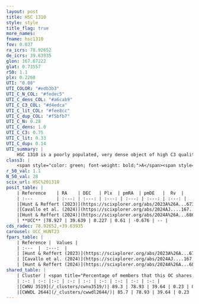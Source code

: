 ```yaml
---
layout: post
title: HSC 1310
style: style
title_flag: true
more_names: 
fname: hsc1310
fov: 0.037
ra_icrs: 78.92652
de_icrs: 39.63935
glon: 167.67222
glat: 0.73557
r50: 1.1
plx: 0.2268
UTI: "0.08"
UTI_COLOR: "#edb3b3"
UTI_C_N_COL: "#fedec5"
UTI_C_dens_COL: "#a6cab9"
UTI_C_C3_COL: "#d4edca"
UTI_C_lit_COL: "#fee8cc"
UTI_C_dup_COL: "#f5bfb7"
UTI_C_N: 0.28
UTI_C_dens: 1.0
UTI_C_C3: 0.75
UTI_C_lit: 0.33
UTI_C_dup: 0.14
UTI_summary: |
    HSC 1310 is a poorly populated, very dense object of high C3 quality. It was recently reported in the literature.<br><br><span style="color: #99180f; font-weight: bold;">Warning: </span>This is likely a duplicate object, which shares a large percentage of members with at least one previously reported entry.
class3: |
    <span style="color: green; font-weight: bold;">A</span><span style="color: #FFC300; font-weight: bold;">B</span>
r_50_val: 1.1
N_50_val: 28
scix_url: HSC%201310
posit_table: |
    | Reference    | RA    | DEC   | Plx  | pmRA  | pmDE   |  Rv  |
    | :---         | :---: | :---: | :---: | :---: | :---: | :---: |
    |[Hunt & Reffert (2023)](https://scixplorer.org/abs/2023A%26A...673A.114H) | 78.927 | 39.642 | 0.219 | 0.595 | -0.658 | -- |
    |[Cavallo et al. (2024)](https://scixplorer.org/abs/2024AJ....167...12C) | 78.927 | 39.633 | 0.222 | -- | -- | -- |
    |[Hunt & Reffert (2024)](https://scixplorer.org/abs/2024A%26A...686A..42H) | 78.927 | 39.642 | 0.219 | 0.595 | -0.658 | -- |
    | **UCC** |78.927 | 39.639 | 0.227 | 0.61 | -0.676 | -- | 
cds_radec: 78.92652,+39.63935
carousel: UCC_HUNT23
fpars_table: |
    | Reference |  Values |
    | :---  |  :---:  |
    | [Hunt & Reffert (2023)](https://scixplorer.org/abs/2023A%26A...673A.114H) | `AV50=1.464, diffAV50=0.783, MOD50=12.984, logAge50=8.559` |
    | [Cavallo et al. (2024)](https://scixplorer.org/abs/2024AJ....167...12C) | `AV50=1.61, dMod50=12.53, logAge50=8.64, [Fe/H]50=-0.17` |
    | [Hunt & Reffert (2024)](https://scixplorer.org/abs/2024A%26A...686A..42H) | `MassJ=256.866` |
shared_table: |
    | Cluster | <span title="Percentage of members that this OC shares with the ones listed">%</span>   | RA   | DEC   | Plx   | pmRA  | pmDE  | Rv | UTI |
    | :-: | :-: |:-: | :-: | :-: | :-: | :-: | :-: | :-: |
    |[CWNU 3519](/_clusters/cwnu3519/)| 89.3 | 78.93 | 39.64 | 0.23 | 0.61 | -0.68 | -- |0.0 |
    |[CWWDL 2644](/_clusters/cwwdl2644/)| 85.7 | 78.93 | 39.64 | 0.23 | 0.61 | -0.67 | -- |0.45 |
---
```

